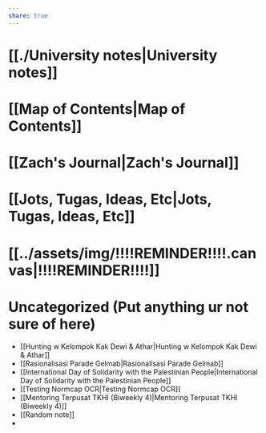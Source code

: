 ```yaml
---
share: true
---
```



# [[./University notes|University notes]]

# [[Map of Contents|Map of Contents]]

# [[Zach's Journal|Zach's Journal]]

# [[Jots, Tugas, Ideas, Etc|Jots, Tugas, Ideas, Etc]]

# [[../assets/img/!!!!REMINDER!!!!.canvas|!!!!REMINDER!!!!]]

# Uncategorized (Put anything ur not sure of here)

- [[Hunting w Kelompok Kak Dewi & Athar|Hunting w Kelompok Kak Dewi & Athar]]
- [[Rasionalisasi Parade Gelmab|Rasionalisasi Parade Gelmab]]
- [[International Day of Solidarity with the Palestinian People|International Day of Solidarity with the Palestinian People]]
- [[Testing Normcap OCR|Testing Normcap OCR]]
- [[Mentoring Terpusat TKHI (Biweekly 4)|Mentoring Terpusat TKHI (Biweekly 4)]]
- [[Random note]]
- 


